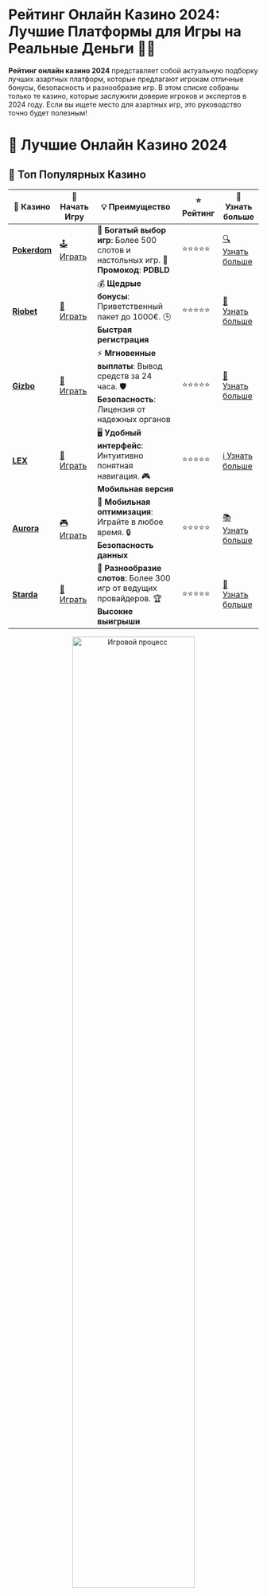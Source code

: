 # Рейтинг Онлайн Казино 2024: Лучшие Платформы для Игры на Реальные Деньги 🎰💎

**Рейтинг онлайн казино 2024** представляет собой актуальную подборку лучших азартных платформ, которые предлагают игрокам отличные бонусы, безопасность и разнообразие игр. В этом списке собраны только те казино, которые заслужили доверие игроков и экспертов в 2024 году. Если вы ищете место для азартных игр, это руководство точно будет полезным!

# 🎰 Лучшие Онлайн Казино 2024

## 🌟 Топ Популярных Казино

| 🎲 **Казино** | 🔗 **Начать Игру** | 💡 **Преимущество** | ⭐ **Рейтинг** | 🔗 **Узнать больше** |
|--------------|---------------------|---------------------|----------------|----------------------|
| [**Pokerdom**](https://brandplay.link/4k77v2yx) | [🕹️ Играть](https://brandplay.link/4k77v2yx) | 🎉 **Богатый выбор игр**: Более 500 слотов и настольных игр. 🎁 **Промокод**: **PDBLD** | ⭐⭐⭐⭐⭐ | [🔍 Узнать больше](https://brandplay.link/4k77v2yx) |
| [**Riobet**](https://brandplay.link/7xBLTPyj) | [🎰 Играть](https://brandplay.link/7xBLTPyj) | 💰 **Щедрые бонусы**: Приветственный пакет до 1000€. 🕒 **Быстрая регистрация** | ⭐⭐⭐⭐⭐ | [📖 Узнать больше](https://brandplay.link/7xBLTPyj) |
| [**Gizbo**](https://brandplay.link/bprXw4YV) | [🎲 Играть](https://brandplay.link/bprXw4YV) | ⚡ **Мгновенные выплаты**: Вывод средств за 24 часа. 🛡️ **Безопасность**: Лицензия от надежных органов | ⭐⭐⭐⭐⭐ | [📝 Узнать больше](https://brandplay.link/bprXw4YV) |
| [**LEX**](https://brandplay.link/zW4hdDFV) | [🤑 Играть](https://brandplay.link/zW4hdDFV) | 🖥️ **Удобный интерфейс**: Интуитивно понятная навигация. 🎮 **Мобильная версия** | ⭐⭐⭐⭐⭐ | [ℹ️ Узнать больше](https://brandplay.link/zW4hdDFV) |
| [**Aurora**](https://10trafic-stat2.com/click/668546556bcc6313411604bd/6766/13032/subaccount) | [🎮 Играть](https://10trafic-stat2.com/click/668546556bcc6313411604bd/6766/13032/subaccount) | 📱 **Мобильная оптимизация**: Играйте в любое время. 🔒 **Безопасность данных** | ⭐⭐⭐⭐⭐ | [📚 Узнать больше](https://10trafic-stat2.com/click/668546556bcc6313411604bd/6766/13032/subaccount) |
| [**Starda**](https://brandplay.link/fB7xwRFL) | [🎯 Играть](https://brandplay.link/fB7xwRFL) | 🎰 **Разнообразие слотов**: Более 300 игр от ведущих провайдеров. 🏆 **Высокие выигрыши** | ⭐⭐⭐⭐⭐ | [🔎 Узнать больше](https://brandplay.link/fB7xwRFL) |

<div align="center">
    <img src="https://i.pinimg.com/originals/87/9e/b9/879eb9354dd0699582408b68f2e253b2.gif" alt="Игровой процесс" width="70%">
</div>

## 💎 Лучшие Бонусы и Акции

| 🎲 **Казино** | 🔗 **Начать Игру** | 💡 **Преимущество** | ⭐ **Рейтинг** | 🔗 **Узнать больше** |
|--------------|---------------------|---------------------|----------------|----------------------|
| [**Kometa**](https://brandplay.link/8ZymQJV8) | [🎰 Играть](https://brandplay.link/8ZymQJV8) | 🎁 **Эксклюзивные бонусы**: Регулярные акции и промо. 🔄 **Программы лояльности** | ⭐⭐⭐⭐☆ | [🔍 Узнать больше](https://brandplay.link/8ZymQJV8) |
| [**R7**](https://brandplay.link/bMd3Yjsw) | [🕹️ Играть](https://brandplay.link/bMd3Yjsw) | 🕒 **Круглосуточная поддержка**: Всегда на связи. 💸 **Высокие лимиты** | ⭐⭐⭐⭐☆ | [📖 Узнать больше](https://brandplay.link/bMd3Yjsw) |
| [**7K**](https://brandplay.link/BvQyFShp) | [🎲 Играть](https://brandplay.link/BvQyFShp) | 🌟 **Эксклюзивные бонусы**: Только для VIP игроков. 🎉 **Сезонные акции** | ⭐⭐⭐⭐☆ | [📝 Узнать больше](https://brandplay.link/BvQyFShp) |
| [**Kent**](https://brandplay.link/Fv2WP3js) | [🤑 Играть](https://brandplay.link/Fv2WP3js) | 📈 **Высокий RTP**: Более 98%. 💼 **Профессиональная поддержка** | ⭐⭐⭐⭐☆ | [ℹ️ Узнать больше](https://brandplay.link/Fv2WP3js) |
| [**1Xslots**](https://brandplay.link/hSB1khtr) | [🎮 Играть](https://brandplay.link/hSB1khtr) | 🎉 **Множество акций**: Еженедельные бонусы и турниры. 🛡️ **Безопасность** | ⭐⭐⭐⭐☆ | [📚 Узнать больше](https://brandplay.link/hSB1khtr) |
| [**Gama**](https://brandplay.link/j6NMKsDz) | [🎯 Играть](https://brandplay.link/j6NMKsDz) | 🔍 **Интуитивный интерфейс**: Легкость использования. 🏅 **Престижные турниры** | ⭐⭐⭐⭐☆ | [🔎 Узнать больше](https://brandplay.link/j6NMKsDz) |

<div align="center">
    <img src="https://i.pinimg.com/originals/87/9e/b9/879eb9354dd0699582408b68f2e253b2.gif" alt="Игровой процесс" width="70%">
</div>

## 🚀 Быстрые Выигрыши и Поддержка

| 🎲 **Казино** | 🔗 **Начать Игру** | 💡 **Преимущество** | ⭐ **Рейтинг** | 🔗 **Узнать больше** |
|--------------|---------------------|---------------------|----------------|----------------------|
| [**Onion**](https://brandplay.link/zBGRVpQ9) | [🎰 Играть](https://brandplay.link/zBGRVpQ9) | 🤑 **Низкие ставки**: Идеально для начинающих. 🔄 **Быстрые выводы** | ⭐⭐⭐⭐☆ | [🔍 Узнать больше](https://brandplay.link/zBGRVpQ9) |
| [**Чемпион**](https://temon-gter.cfd/go/lRq?p80412p304504pcc44t17455) | [🕹️ Играть](https://temon-gter.cfd/go/lRq?p80412p304504pcc44t17455) | 🏅 **Лояльная программа**: Награды за активность. 🎁 **Ежемесячные бонусы** | ⭐⭐⭐⭐☆ | [📖 Узнать больше](https://temon-gter.cfd/go/lRq?p80412p304504pcc44t17455) |
| [**Vavada**](https://vavadapartner.pro/?promo=ea5c9275-6854-4505-94fc-95ab18221945-linkb2) | [🎲 Играть](https://vavadapartner.pro/?promo=ea5c9275-6854-4505-94fc-95ab18221945-linkb2) | 🚀 **Быстрая регистрация**: Начните играть мгновенно. 🔐 **Безопасные транзакции** | ⭐⭐⭐⭐☆ | [📝 Узнать больше](https://vavadapartner.pro/?promo=ea5c9275-6854-4505-94fc-95ab18221945-linkb2) |
| [**Friends**](https://gofriends.kim/linkb2) | [🤑 Играть](https://gofriends.kim/linkb2) | 🤝 **Социальные игры**: Играйте с друзьями. 🌐 **Мультиплатформенность** | ⭐⭐⭐⭐☆ | [ℹ️ Узнать больше](https://gofriends.kim/linkb2) |
| [**1WIN**](https://brandplay.link/smXVpBbG) | [🎮 Играть](https://brandplay.link/smXVpBbG) | 🏆 **Турниры с большими призами**: Присоединяйтесь к состязаниям. 🎯 **Акции каждый день** | ⭐⭐⭐⭐⭐ | [🔍 Узнать больше](https://brandplay.link/smXVpBbG) |
| [**Drip**](https://drp-ircp01.com/c07e6a3db) | [🎯 Играть](https://drp-ircp01.com/c07e6a3db) | 🌐 **Инновационные игры**: Новейшие игровые технологии. 🛡️ **Высокая безопасность** | ⭐⭐⭐⭐☆ | [🔎 Узнать больше](https://drp-ircp01.com/c07e6a3db) |

✨ **Выбирайте лучшее казино для себя и наслаждайтесь игрой! Удачи!** ✨

![Рейтинг онлайн казино 2024](https://i.pinimg.com/originals/a9/29/6e/a9296ea1cf6a7c20a985e593451f0323.png)

<div align="center">
    <img src="https://i.pinimg.com/originals/87/9e/b9/879eb9354dd0699582408b68f2e253b2.gif" alt="Рейтинг онлайн казино 2024" width="70%">
</div>

---

### Почему стоит обращать внимание на **рейтинг онлайн казино 2024**? 🌟

В 2024 году мир онлайн-казино продолжает расти, и выбрать правильную платформу стало еще сложнее. Важно учитывать несколько факторов при выборе казино для игры на реальные деньги. Рейтинг онлайн казино 2024 поможет вам найти надежные платформы, которые предоставляют безопасные условия для игры, отличные бонусы и широкий выбор игр.

Преимущества казино, которые попали в **рейтинг онлайн казино 2024**:

- **Лицензия и безопасность** 🔐  
  Все казино в рейтинге имеют лицензии от признанных регулирующих органов, что гарантирует честность и безопасность игры.

- **Щедрые бонусы и акции** 🎁  
  Казино, попавшие в этот рейтинг, предлагают лучшие бонусы за регистрацию, фриспины и другие выгодные предложения для игроков.

- **Многообразие игр** 🎮  
  В этом рейтинге собраны платформы с огромным выбором слотов, настольных игр, покера и живых казино с настоящими крупье.

- **Отличная поддержка клиентов** 📞  
  Лучшие казино 2024 года предлагают оперативную поддержку через чат, телефон и email, что обеспечивает комфортное взаимодействие с пользователями.

---

### Как выбрать правильное казино из **рейтинга онлайн казино 2024**? 🧐

Чтобы выбрать подходящую платформу для игры, нужно учитывать несколько ключевых факторов:

1. **Лицензия и безопасность** 🛡️  
   Все казино из рейтинга лицензированы и работают по международным стандартам безопасности, что гарантирует честную игру и защиту ваших данных.

2. **Выбор игр и провайдеры** 🎲  
   Важно, чтобы казино предлагало игры от известных и надежных провайдеров, таких как NetEnt, Microgaming, Playtech и других. Это гарантирует высокое качество и честность игр.

3. **Методы пополнения и вывода средств** 💳  
   Убедитесь, что казино поддерживает удобные способы пополнения счета и вывода выигрышей — от банковских карт до криптовалют.

4. **Бонусы и акции** 🎉  
   Казино из топа 2024 года предлагают выгодные бонусы для новых игроков и постоянных клиентов, что увеличивает шансы на выигрыш.

5. **Отзывы и репутация** 📝  
   Прежде чем выбрать казино, прочитайте отзывы других игроков и ознакомьтесь с его репутацией на независимых форумах.

---

### Обзор лучших казино из **рейтинга онлайн казино 2024** 🎰

1. **Лучшее казино для новичков** 👶  
   Если вы только начинаете свой путь в мире азартных игр, это казино предложит вам удобный интерфейс и стартовые бонусы, которые помогут вам привыкнуть к платформе.

2. **Лучшее казино для бонусов** 🎁  
   Здесь вы найдете самые выгодные бонусы за регистрацию, а также регулярные акции и фриспины для активных игроков.

3. **Лучшее казино для высоких ставок** 💰  
   Платформа, идеально подходящая для хайроллеров, предлагающая высокие лимиты на ставки и крупные джекпоты.

4. **Лучшее мобильное казино** 📱  
   Казино с отличной мобильной версией и приложением, которое позволяет вам играть на ходу, не теряя в качестве.

5. **Лучшее казино для криптовалютных игроков** 🪙  
   Платформа, поддерживающая оплату и вывод через криптовалюты, идеально подходящая для тех, кто ценит анонимность и быструю работу с транзакциями.

6. **Лучшее казино для турниров** 🏆  
   Платформа, на которой регулярно проводятся турниры с крупными призами и возможностью выиграть эксклюзивные бонусы.

7. **Лучшее казино для слотов** 🎰  
   Казино с огромным выбором слотов от топовых разработчиков, включая новинки и популярные игры с прогрессивными джекпотами.

8. **Лучшее казино для живого казино** 🃏  
   Платформа с живыми играми и реальными крупье, где можно почувствовать атмосферу настоящего казино.

9. **Лучшее казино для выгодных выводов** 💸  
   Платформа, которая предлагает быстрое и безопасное снятие выигрышей с минимальными комиссиями.

10. **Лучшее казино для постоянных игроков** 🌟  
   Казино, предлагающее щедрые программы лояльности и бонусы для своих постоянных пользователей.

---

### Как получить бонусы в **топ онлайн казино 2024**? 🎁

1. **Зарегистрируйтесь и получите бонус за регистрацию** ✍️  
   Пройдите процесс регистрации, чтобы получить бонусы на первый депозит или бесплатные вращения.

2. **Пополните счет** 💳  
   Большинство казино предлагают бонусы за пополнение счета — это может быть как процент от внесенной суммы, так и дополнительные фриспины.

3. **Участвуйте в акциях и турнирах** 🎯  
   Постоянно следите за акциями, чтобы не пропустить выгодные предложения и турниры с крупными призами.

4. **Присоединяйтесь к программе лояльности** 🌟  
   Игроки, которые регулярно играют на платформе, могут получать дополнительные бонусы, кэшбэки и другие привилегии.

---

### Заключение: Выберите лучшее казино для себя в 2024 году 💡

**Рейтинг онлайн казино 2024** поможет вам сделать правильный выбор и начать играть на лучших и самых надежных платформах. Опирайтесь на лицензии, бонусы, разнообразие игр и отзывы игроков, чтобы найти именно то казино, которое будет удовлетворять все ваши требования. Пусть удача всегда будет на вашей стороне! 🎰💰✨
